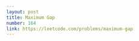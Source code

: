 ```yaml
---
layout: post
title: Maximum Gap
number: 164
link: https://leetcode.com/problems/maximum-gap
---
```

